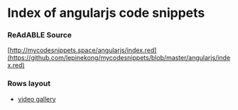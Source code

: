 
# Index of angularjs code snippets


### ReAdABLE Source

[http://mycodesnippets.space/angularjs/index.red](https://github.com/lepinekong/mycodesnippets/blob/master/angularjs/index.red)


### Rows layout

- [video gallery](./video-gallery)
                        
